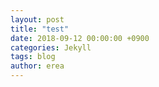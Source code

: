 ```yaml
---
layout: post
title: "test"
date: 2018-09-12 00:00:00 +0900
categories: Jekyll
tags: blog
author: erea
---
```

